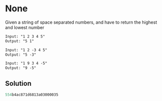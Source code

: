 # None

Given a string of space separated numbers, and have to return the highest and lowest number

```txt
Input: "1 2 3 4 5"
Output: "5 1"

Input: "1 2 -3 4 5"
Output: "5 -3"

Input: "1 9 3 4 -5"
Output: "9 -5"
```

## Solution

```r
554b4ac871d6813a03000035
```
